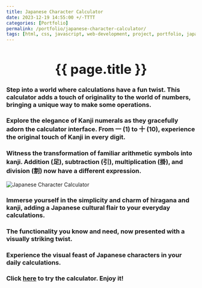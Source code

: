 ```yaml
---
title: Japanese Character Calculator
date: 2023-12-19 14:55:00 +/-TTTT
categories: [Portfolio]
permalink: /portfolio/japanese-character-calculator/
tags: [html, css, javascript, web-development, project, portfolio, japanese-language]
---
```


<div style="text-align: center;">
  <h1 style="font-size: 2.5em;">{{ page.title }}</h1>
</div>

### Step into a world where calculations have a fun twist. This calculator adds a touch of originality to the world of numbers, bringing a unique way to make some operations.

### Explore the elegance of Kanji numerals as they gracefully adorn the calculator interface. From 一 (1) to 十 (10), experience the original touch of Kanji in every digit.

### Witness the transformation of familiar arithmetic symbols into kanji. Addition (足), subtraction (引), multiplication (掛), and division (割) now have a different expression.

![Japanese Character Calculator](https://i.postimg.cc/44HZ1sLq/Screenshot-from-2023-04-11-17-07-30.png)

### Immerse yourself in the simplicity and charm of hiragana and kanji, adding a Japanese cultural flair to your everyday calculations.

### The functionality you know and need, now presented with a visually striking twist.

### Experience the visual feast of Japanese characters in your daily calculations. 

### Click [here](https://codepen.io/FragozoLeo/pen/qBggJKy) to try the calculator. Enjoy it!
